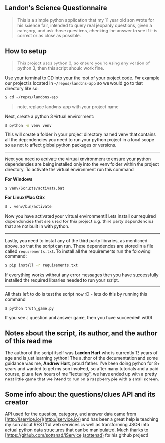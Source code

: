 ## Landon's Science Questionnaire

> This is a simple python application that my 11 year old son wrote for his
> science fair, intended to query real jeopardy questions, given a category,
> and ask those questions, checking the answer to see if it is correct or as close
> as possible. 

## How to setup 

> This project uses python 3, so ensure you're using any version of
> python 3, then this script should work fine.

Use your terminal to CD into your the root of your project code. For example
our project is located in `~/repos/landons-app` so we would go to that directory
like so:
```bash
$ cd ~/repos/landons-app
```
> note, replace landons-app with your project name

Next, create a python 3 virtual environment: 
```bash
$ python -m venv venv
```
This will create a folder in your project directory named venv that contains
all the dependencies you need to run your python project in a local scope 
so as not to affect global python packages or versions.

---

Next you need to activate the virtual environment to ensure your python
dependencies are being installed only into the venv folder within the 
project directory. To activate the virtual environment run this command

**For Windows**
```bash
$ venv/Scripts/activate.bat
```

**For Linux/Mac OSx**
```bash
$ . venv/bin/activate
```

Now you have activated your virtual environment!! Lets install our required 
dependencies that are used for this project e.g. third party dependencies 
that are not built in with python.

---
Lastly, you need to install any of the third party libraries, as mentioned
above, so that the script can run. These dependencies are stored in 
a file called `requirements.txt`. To install all the requirements run 
the following command:

```bash
$ pip install -r requirements.txt
```

If everything works without any error messages then you have successfully
installed the required libraries needed to run your script.

---

 All thats 
left to do is test the script now :D - lets do this by running this command

```bash
$ python truth_game.py
```

If you see a question and answer game, then you have succeeded! w00t

## Notes about the script, its author, and the author of this read me

The author of the script itself was **Landon Hart** who is currently 12 years
 of age and is just learning python! The author of the documentation and some
 guidance was me, **Andrew Hart**, proud father. I've been doing python for 8+ years and 
 wanted to get my son involved, so after many tutorials and a paid course,
 plus a few hours of me "lecturing", we have ended up with a pretty neat
 little game that we intend to run on a raspberry pie with a small screen.
 
## Some info about the questions/clues API and its creator 
 API used for the question, category, and answer data came from 
 [http://jservice.io/](http://jservice.io/) and has been a great help in 
 teaching my son about REST'ful web services as well as transforming JSON
 into actual python data structures that can be manipulated. Much thanks to 
 [https://github.com/sottenad/jService](sottenad) for his github project! 
